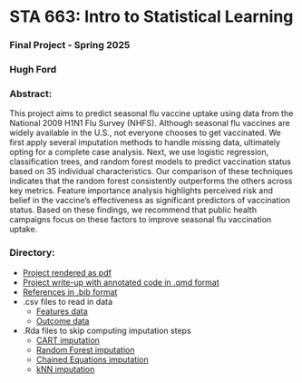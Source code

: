 # STA 663: Intro to Statistical Learning
### Final Project - Spring 2025
### Hugh Ford

### Abstract:
This project aims to predict seasonal flu vaccine uptake using data from the National 2009 H1N1 Flu Survey (NHFS). Although seasonal flu vaccines are widely available in the U.S., not everyone chooses to get vaccinated. We first apply several imputation methods to handle missing data, ultimately opting for a complete case analysis. Next, we use logistic regression, classification trees, and random forest models to predict vaccination status based on 35 individual characteristics. Our comparison of these techniques indicates that the random forest consistently outperforms the others across key metrics. Feature importance analysis highlights perceived risk and belief in the vaccine’s effectiveness as significant predictors of vaccination status. Based on these findings, we recommend that public health campaigns focus on these factors to improve seasonal flu vaccination uptake.

### Directory:

* [Project rendered as pdf](/final-project-663.pdf)
* [Project write-up with annotated code in .qmd format](/final-project-663-codebook.qmd)
* [References in .bib format](/references.bib)
* .csv files to read in data
    * [Features data](/training_set_features.csv)
    * [Outcome data](/training_set_labels.csv)
* .Rda files to skip computing imputation steps
    * [CART imputation](/flu_tree_imput.Rda)
    * [Random Forest imputation](/flu_rf.Rda)
    * [Chained Equations imputation](/flu_chained_impute.Rda)
    * [kNN imputation](/flu_knn_impute.Rda)

